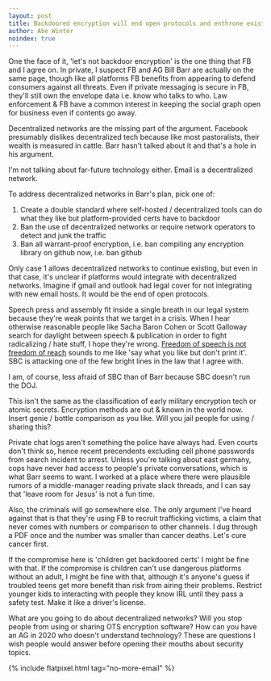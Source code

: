 ```yaml
---
layout: post
title: Backdoored encryption will end open protocols and enthrone existing platforms
author: Abe Winter
noindex: true
---
```


One the face of it, 'let's not backdoor encryption' is the one thing that FB and I agree on. In private, I suspect FB and AG Bill Barr are actually on the same page, though like all platforms FB benefits from appearing to defend consumers against all threats. Even if private messaging is secure in FB, they'll still own the envelope data i.e. know who talks to who. Law enforcement & FB have a common interest in keeping the social graph open for business even if contents go away.

Decentralized networks are the missing part of the argument. Facebook presumably dislikes decentralized tech because like most pastoralists, their wealth is measured in cattle. Barr hasn't talked about it and that's a hole in his argument.

I'm not talking about far-future technology either. Email is a decentralized network.

To address decentralized networks in Barr's plan, pick one of:

1. Create a double standard where self-hosted / decentralized tools can do what they like but platform-provided certs have to backdoor
1. Ban the use of decentralized networks or require network operators to detect and junk the traffic
1. Ban all warrant-proof encryption, i.e. ban compiling any encryption library on github now, i.e. ban github

Only case 1 allows decentralized networks to continue existing, but even in that case, it's unclear if platforms would integrate with decentralized networks. Imagine if gmail and outlook had legal cover for not integrating with new email hosts. It would be the end of open protocols.

Speech press and assembly fit inside a single breath in our legal system because they're weak points that we target in a crisis. When I hear otherwise reasonable people like Sacha Baron Cohen or Scott Galloway search for daylight between speech & publication in order to fight radicalizing / hate stuff, I hope they're wrong. [Freedom of speech is not freedom of reach](https://www.adl.org/news/article/sacha-baron-cohens-keynote-address-at-adls-2019-never-is-now-summit-on-anti-semitism) sounds to me like 'say what you like but don't print it'. SBC is attacking one of the few bright lines in the law that I agree with.

I am, of course, less afraid of SBC than of Barr because SBC doesn't run the DOJ.

This isn't the same as the classification of early military encryption tech or atomic secrets. Encryption methods are out & known in the world now. Insert genie / bottle comparison as you like. Will you jail people for using / sharing this?

Private chat logs aren't something the police have always had. Even courts don't think so, hence recent precendents excluding cell phone passwords from search incident to arrest. Unless you're talking about east germany, cops have never had access to people's private conversations, which is what Barr seems to want. I worked at a place where there were plausible rumors of a middle-manager reading private slack threads, and I can say that 'leave room for Jesus' is not a fun time.

Also, the criminals will go somewhere else. The *only* argument I've heard against that is that they're using FB to recruit trafficking victims, a claim that never comes with numbers or comparison to other channels. I dug through a PDF once and the number was smaller than cancer deaths. Let's cure cancer first.

If the compromise here is 'children get backdoored certs' I might be fine with that. If the compromise is children can't use dangerous platforms without an adult, I might be fine with that, although it's anyone's guess if troubled teens get more benefit than risk from airing their problems. Restrict younger kids to interacting with people they know IRL until they pass a safety test. Make it like a driver's license.

What are you going to do about decentralized networks? Will you stop people from using or sharing OTS encryption software? How can you have an AG in 2020 who doesn't understand technology? These are questions I wish people would answer before opening their mouths about security topics.

{% include flatpixel.html tag="no-more-email" %}
